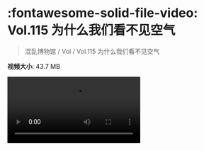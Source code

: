 # :fontawesome-solid-file-video: Vol.115 为什么我们看不见空气

> 混乱博物馆 / Vol / Vol.115 为什么我们看不见空气

**视频大小**: 43.7 MB

<div class="video"><video src="https://file.hsyhx.top/archive/混乱博物馆/Vol/115.mp4" controls preload>🤔 您的浏览器不支持 video 标签</video></div>